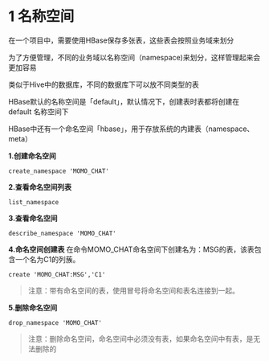 # 1 名称空间
在一个项目中，需要使用HBase保存多张表，这些表会按照业务域来划分

为了方便管理，不同的业务域以名称空间（namespace)来划分，这样管理起来会更加容易

类似于Hive中的数据库，不同的数据库下可以放不同类型的表

HBase默认的名称空间是「default」，默认情况下，创建表时表都将创建在 default 名称空间下

HBase中还有一个命名空间「hbase」，用于存放系统的内建表（namespace、meta）

**1.创建命名空间**
``` 
create_namespace 'MOMO_CHAT'
```

**2.查看命名空间列表**
``` 
list_namespace
```

**3.查看命名空间**
``` 
describe_namespace 'MOMO_CHAT'
```

**4.命名空间创建表**
在命令MOMO_CHAT命名空间下创建名为：MSG的表，该表包含一个名为C1的列蔟。
``` 
create 'MOMO_CHAT:MSG','C1'
```
> 注意：带有命名空间的表，使用冒号将命名空间和表名连接到一起。

**5.删除命名空间**
``` 
drop_namespace 'MOMO_CHAT'
```
> 注意：删除命名空间，命名空间中必须没有表，如果命名空间中有表，是无法删除的

